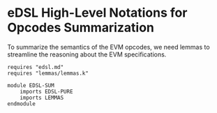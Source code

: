 eDSL High-Level Notations for Opcodes Summarization
==================================================

To summarize the semantics of the EVM opcodes, we need lemmas to streamline the reasoning about the EVM specifications.

```k
requires "edsl.md"
requires "lemmas/lemmas.k"

module EDSL-SUM
    imports EDSL-PURE
    imports LEMMAS
endmodule
```

